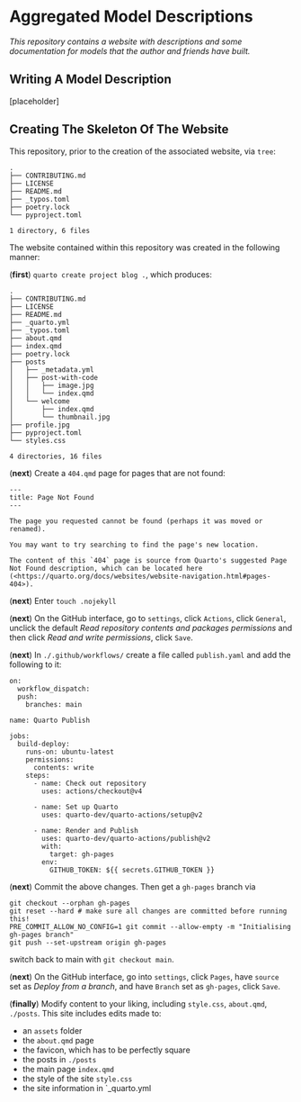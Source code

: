 # Aggregated Model Descriptions

_This repository contains a website with descriptions and some documentation for models that the author and friends have built._

## Writing A Model Description

[placeholder]


## Creating The Skeleton Of The Website

This repository, prior to the creation of the associated website, via `tree`:

```
.
├── CONTRIBUTING.md
├── LICENSE
├── README.md
├── _typos.toml
├── poetry.lock
└── pyproject.toml

1 directory, 6 files
```

The website contained within this repository was created in the following manner:

(__first__) `quarto create project blog .`, which produces:


```
.
├── CONTRIBUTING.md
├── LICENSE
├── README.md
├── _quarto.yml
├── _typos.toml
├── about.qmd
├── index.qmd
├── poetry.lock
├── posts
│   ├── _metadata.yml
│   ├── post-with-code
│   │   ├── image.jpg
│   │   └── index.qmd
│   └── welcome
│       ├── index.qmd
│       └── thumbnail.jpg
├── profile.jpg
├── pyproject.toml
└── styles.css

4 directories, 16 files
```

(__next__) Create a `404.qmd` page for pages that are not found:

```
---
title: Page Not Found
---

The page you requested cannot be found (perhaps it was moved or renamed).

You may want to try searching to find the page's new location.

The content of this `404` page is source from Quarto's suggested Page Not Found description, which can be located here (<https://quarto.org/docs/websites/website-navigation.html#pages-404>).
```

(__next__) Enter `touch .nojekyll`

(__next__) On the GitHub interface, go to `settings`, click `Actions`, click `General`, unclick the default _Read repository contents and packages permissions_ and then click _Read and write permissions_, click `Save`.

(__next__) In `./.github/workflows/` create a file called `publish.yaml` and add the following to it:

```
on:
  workflow_dispatch:
  push:
    branches: main

name: Quarto Publish

jobs:
  build-deploy:
    runs-on: ubuntu-latest
    permissions:
      contents: write
    steps:
      - name: Check out repository
        uses: actions/checkout@v4

      - name: Set up Quarto
        uses: quarto-dev/quarto-actions/setup@v2

      - name: Render and Publish
        uses: quarto-dev/quarto-actions/publish@v2
        with:
          target: gh-pages
        env:
          GITHUB_TOKEN: ${{ secrets.GITHUB_TOKEN }}
```

(__next__) Commit the above changes. Then get a `gh-pages` branch via

```
git checkout --orphan gh-pages
git reset --hard # make sure all changes are committed before running this!
PRE_COMMIT_ALLOW_NO_CONFIG=1 git commit --allow-empty -m "Initialising gh-pages branch"
git push --set-upstream origin gh-pages
```

switch back to main with `git checkout main`.

(__next__) On the GitHub interface, go into `settings`, click `Pages`, have `source` set as _Deploy from a branch_, and have `Branch` set as `gh-pages`, click `Save`.

(__finally__) Modify content to your liking, including `style.css`, `about.qmd`, `./posts`. This site includes edits made to:

* an `assets` folder
* the `about.qmd` page
* the favicon, which has to be perfectly square
* the posts in `./posts`
* the main page `index.qmd`
* the style of the site `style.css`
* the site information in `_quarto.yml
